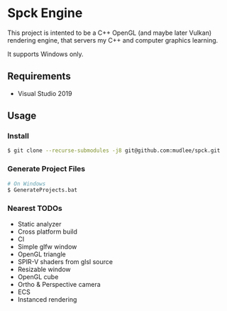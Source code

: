 # Spck Engine

This project is intented to be a C++ OpenGL (and maybe later Vulkan) rendering engine,
that servers my C++ and computer graphics learning.

It supports Windows only.

## Requirements

- Visual Studio 2019

## Usage

### Install

```bash
$ git clone --recurse-submodules -j8 git@github.com:mudlee/spck.git
```

### Generate Project Files

```bash
# On Windows
$ GenerateProjects.bat
```

### Nearest TODOs

- Static analyzer
- Cross platform build
- CI
- Simple glfw window
- OpenGL triangle
- SPIR-V shaders from glsl source
- Resizable window
- OpenGL cube
- Ortho & Perspective camera
- ECS
- Instanced rendering